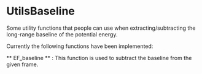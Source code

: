 # UtilsBaseline
Some utility functions that people can use when extracting/subtracting the long-range baseline of the potential energy.

Currently the following functions have been implemented:

** EF_baseline ** :
This function is used to subtract the baseline from the given frame.
